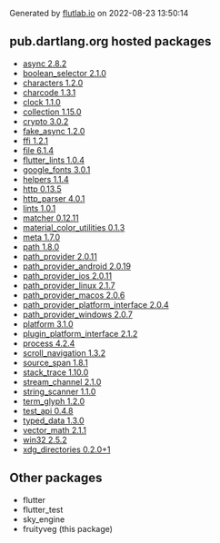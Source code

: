 Generated by [flutlab.io](https://flutlab.io) on 2022-08-23 13:50:14


## pub.dartlang.org hosted packages

 - [async 2.8.2](https://pub.dartlang.org/packages/async/versions/2.8.2)
 - [boolean_selector 2.1.0](https://pub.dartlang.org/packages/boolean_selector/versions/2.1.0)
 - [characters 1.2.0](https://pub.dartlang.org/packages/characters/versions/1.2.0)
 - [charcode 1.3.1](https://pub.dartlang.org/packages/charcode/versions/1.3.1)
 - [clock 1.1.0](https://pub.dartlang.org/packages/clock/versions/1.1.0)
 - [collection 1.15.0](https://pub.dartlang.org/packages/collection/versions/1.15.0)
 - [crypto 3.0.2](https://pub.dartlang.org/packages/crypto/versions/3.0.2)
 - [fake_async 1.2.0](https://pub.dartlang.org/packages/fake_async/versions/1.2.0)
 - [ffi 1.2.1](https://pub.dartlang.org/packages/ffi/versions/1.2.1)
 - [file 6.1.4](https://pub.dartlang.org/packages/file/versions/6.1.4)
 - [flutter_lints 1.0.4](https://pub.dartlang.org/packages/flutter_lints/versions/1.0.4)
 - [google_fonts 3.0.1](https://pub.dartlang.org/packages/google_fonts/versions/3.0.1)
 - [helpers 1.1.4](https://pub.dartlang.org/packages/helpers/versions/1.1.4)
 - [http 0.13.5](https://pub.dartlang.org/packages/http/versions/0.13.5)
 - [http_parser 4.0.1](https://pub.dartlang.org/packages/http_parser/versions/4.0.1)
 - [lints 1.0.1](https://pub.dartlang.org/packages/lints/versions/1.0.1)
 - [matcher 0.12.11](https://pub.dartlang.org/packages/matcher/versions/0.12.11)
 - [material_color_utilities 0.1.3](https://pub.dartlang.org/packages/material_color_utilities/versions/0.1.3)
 - [meta 1.7.0](https://pub.dartlang.org/packages/meta/versions/1.7.0)
 - [path 1.8.0](https://pub.dartlang.org/packages/path/versions/1.8.0)
 - [path_provider 2.0.11](https://pub.dartlang.org/packages/path_provider/versions/2.0.11)
 - [path_provider_android 2.0.19](https://pub.dartlang.org/packages/path_provider_android/versions/2.0.19)
 - [path_provider_ios 2.0.11](https://pub.dartlang.org/packages/path_provider_ios/versions/2.0.11)
 - [path_provider_linux 2.1.7](https://pub.dartlang.org/packages/path_provider_linux/versions/2.1.7)
 - [path_provider_macos 2.0.6](https://pub.dartlang.org/packages/path_provider_macos/versions/2.0.6)
 - [path_provider_platform_interface 2.0.4](https://pub.dartlang.org/packages/path_provider_platform_interface/versions/2.0.4)
 - [path_provider_windows 2.0.7](https://pub.dartlang.org/packages/path_provider_windows/versions/2.0.7)
 - [platform 3.1.0](https://pub.dartlang.org/packages/platform/versions/3.1.0)
 - [plugin_platform_interface 2.1.2](https://pub.dartlang.org/packages/plugin_platform_interface/versions/2.1.2)
 - [process 4.2.4](https://pub.dartlang.org/packages/process/versions/4.2.4)
 - [scroll_navigation 1.3.2](https://pub.dartlang.org/packages/scroll_navigation/versions/1.3.2)
 - [source_span 1.8.1](https://pub.dartlang.org/packages/source_span/versions/1.8.1)
 - [stack_trace 1.10.0](https://pub.dartlang.org/packages/stack_trace/versions/1.10.0)
 - [stream_channel 2.1.0](https://pub.dartlang.org/packages/stream_channel/versions/2.1.0)
 - [string_scanner 1.1.0](https://pub.dartlang.org/packages/string_scanner/versions/1.1.0)
 - [term_glyph 1.2.0](https://pub.dartlang.org/packages/term_glyph/versions/1.2.0)
 - [test_api 0.4.8](https://pub.dartlang.org/packages/test_api/versions/0.4.8)
 - [typed_data 1.3.0](https://pub.dartlang.org/packages/typed_data/versions/1.3.0)
 - [vector_math 2.1.1](https://pub.dartlang.org/packages/vector_math/versions/2.1.1)
 - [win32 2.5.2](https://pub.dartlang.org/packages/win32/versions/2.5.2)
 - [xdg_directories 0.2.0+1](https://pub.dartlang.org/packages/xdg_directories/versions/0.2.0+1)

## Other packages

 - flutter
 - flutter_test
 - sky_engine
 - fruityveg (this package)

